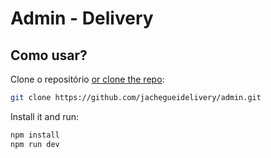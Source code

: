 # Admin - Delivery

## Como usar?

Clone o repositório [or clone the repo](https://github.com/jachegueidelivery/admin.git):
```sh
git clone https://github.com/jachegueidelivery/admin.git
```

Install it and run:

```sh
npm install
npm run dev
```

